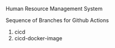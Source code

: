 Human Resource Management System

Sequence of Branches for Github Actions

1. cicd
2. cicd-docker-image

